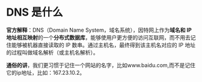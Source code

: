 # DNS 是什么

**官方解释**：DNS（Domain Name System，域名系统），因特网上作为**域名和 IP 地址相互映射**的一个**分布式数据库**，能够使用户更方便的访问互联网，而不用去记住能够被机器直接读取的 IP 数串。通过主机名，最终得到该主机名对应的 IP 地址的过程叫做域名解析（或主机名解析）。

**通俗的讲**，我们更习惯于记住一个网站的名字，比如www.baidu.com,而不是记住它的ip地址，比如：167.23.10.2。

